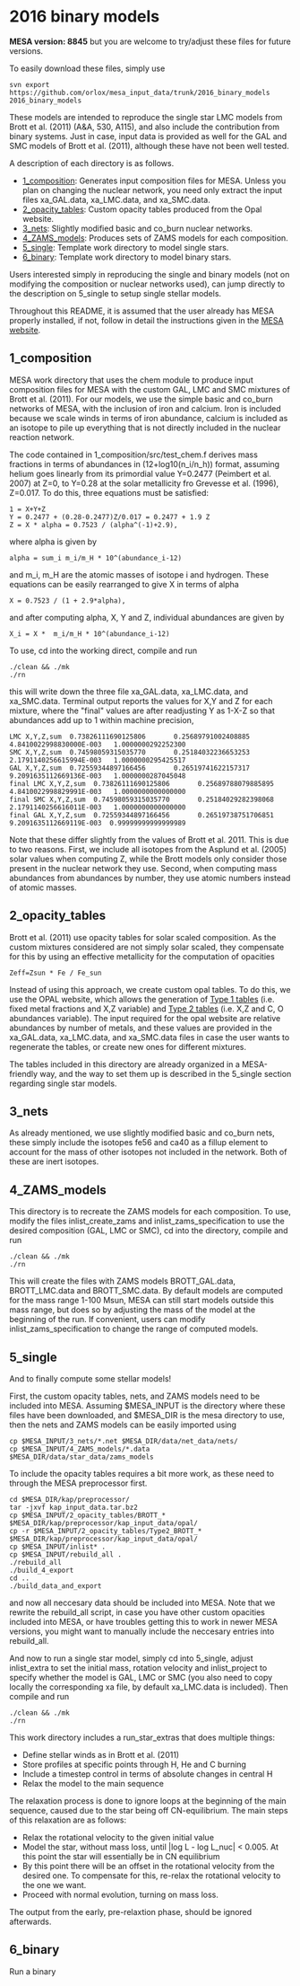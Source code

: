 # 2016 binary models

**MESA version: 8845**
but you are welcome to try/adjust these files for future versions.

To easily download these files, simply use
```
svn export https://github.com/orlox/mesa_input_data/trunk/2016_binary_models 2016_binary_models
```

These models are intended to reproduce the single star LMC models from Brott et al. (2011)
(A&A, 530, A115), and also include the contribution from binary systems. Just in case,
input data is provided as well for the GAL and SMC models of Brott et al. (2011), although
these have not been well tested.

A description of each directory is as follows.

- [1_composition](https://github.com/orlox/mesa_input_data/tree/master/2016_binary_models#1_composition): Generates input composition files for MESA. Unless you plan
on changing the nuclear network, you need only extract the input files
xa_GAL.data, xa_LMC.data, and xa_SMC.data.
- [2_opacity_tables](https://github.com/orlox/mesa_input_data/tree/master/2016_binary_models#2_opacity_tables): Custom opacity tables produced from the Opal website.
- [3_nets](https://github.com/orlox/mesa_input_data/tree/master/2016_binary_models#3_nets): Slightly modified basic and co_burn nuclear networks.
- [4_ZAMS_models](https://github.com/orlox/mesa_input_data/tree/master/2016_binary_models#4_zams_models): Produces sets of ZAMS models for each composition.
- [5_single](https://github.com/orlox/mesa_input_data/tree/master/2016_binary_models#5_single): Template work directory to model single stars.
- [6_binary](https://github.com/orlox/mesa_input_data/tree/master/2016_binary_models#6_binary): Template work directory to model binary stars.

Users interested simply in reproducing the single and binary models (not on modifying the
composition or nuclear networks used), can jump directly to the description on 5_single
to setup single stellar models.

Throughout this README, it is assumed that the user already has MESA properly installed,
if not, follow in detail the instructions given in the [MESA website](http://mesa.sourceforge.net/prereqs.html).

## 1_composition
MESA work directory that uses the chem module to produce input composition
files for MESA with the custom GAL, LMC and SMC mixtures of Brott et al. (2011).
For our models, we use the simple basic and co_burn networks of MESA, with the inclusion
of iron and calcium. Iron is included because we scale winds in terms of iron abundance,
calcium is included as an isotope to pile up everything that is not directly included
in the nuclear reaction network.

The code contained in 1_composition/src/test_chem.f derives mass fractions in terms of abundances in (12+log10(n_i/n_h)) format,
assuming helium goes linearly from its primordial value Y=0.2477 (Peimbert et al. 2007)
at Z=0, to Y=0.28 at the solar metallicity fro Grevesse et al. (1996), Z=0.017. To do this, three equations must be satisfied:
```
1 = X+Y+Z
Y = 0.2477 + (0.28-0.2477)Z/0.017 = 0.2477 + 1.9 Z
Z = X * alpha = 0.7523 / (alpha^(-1)+2.9),
```
where alpha is given by
```
alpha = sum_i m_i/m_H * 10^(abundance_i-12)
```
and m_i, m_H are the atomic masses of isotope i and hydrogen. These equations can
be easily rearranged to give X in terms of alpha
```
X = 0.7523 / (1 + 2.9*alpha),
```
and after computing alpha, X, Y and Z, individual abundances are given by
```
X_i = X *  m_i/m_H * 10^(abundance_i-12)
```

To use, cd into the working direct, compile and run

```
./clean && ./mk
./rn
```

this will write down the three file xa_GAL.data, xa_LMC.data, and xa_SMC.data. 
Terminal output reports the values for X,Y and Z for each mixture, where the 
"final" values are after readjusting Y as 1-X-Z so that abundances add up to 1
within machine precision,
```
LMC X,Y,Z,sum  0.73826111690125806       0.25689791002408885        4.8410022998830000E-003   1.0000000292252300     
SMC X,Y,Z,sum  0.74598059315035770       0.25184032236653253        2.1791140256615994E-003   1.0000000295425517     
GAL X,Y,Z,sum  0.72559344897166456       0.26519741622157317        9.2091635112669136E-003   1.0000000287045048     
final LMC X,Y,Z,sum  0.73826111690125806       0.25689788079885895        4.8410022998829991E-003   1.0000000000000000     
final SMC X,Y,Z,sum  0.74598059315035770       0.25184029282398068        2.1791140256616011E-003   1.0000000000000000     
final GAL X,Y,Z,sum  0.72559344897166456       0.26519738751706851        9.2091635112669119E-003  0.99999999999999989
```
Note that these differ slightly from the values of Brott et al. 2011. This is due to two reasons.
First, we include all isotopes from the Asplund et al. (2005) solar values when computing Z, while
the Brott models only consider those present in the nuclear network they use. Second, when computing
mass abundances from abundances by number, they use atomic numbers instead of atomic masses.

## 2_opacity_tables
Brott et al. (2011) use opacity tables for solar scaled composition. As the custom mixtures
considered are not simply solar scaled, they compensate for this by using an effective metallicity
for the computation of opacities
```
Zeff=Zsun * Fe / Fe_sun
```
Instead of using this approach, we create custom opal tables. To do this, we use the OPAL website,
which allows the generation of [Type 1 tables](http://opalopacity.llnl.gov/type1inp.html) (i.e. fixed
metal fractions and X,Z variable) and
[Type 2 tables](http://opalopacity.llnl.gov/type2inp.html) (i.e. X,Z and C, O abundances variable).
The input required for the opal website are relative abundances by number of metals, and these values are
provided in the xa_GAL.data, xa_LMC.data, and xa_SMC.data files in case the user wants to regenerate the tables,
or create new ones for different mixtures.

The tables included in this directory are already organized in a MESA-friendly way, and the
way to set them up is described in the 5_single section regarding single star models.

## 3_nets
As already mentioned, we use slightly modified basic and co_burn nets, these simply include the
isotopes fe56 and ca40 as a fillup element to account for the mass of other isotopes not included
in the network. Both of these are inert isotopes. 

## 4_ZAMS_models
This directory is to recreate the ZAMS models for each composition. To use, modify the files
inlist_create_zams and inlist_zams_specification to use the desired composition (GAL, LMC or SMC),
cd into the directory, compile and run
```
./clean && ./mk
./rn
```
This will create the files with ZAMS models BROTT_GAL.data, BROTT_LMC.data and BROTT_SMC.data.
By default models are computed for the mass range 1-100 Msun, MESA can still start models outside
this mass range, but does so by adjusting the mass of the model at the beginning of the run. If
convenient, users can modify inlist_zams_specification to change the range of computed models.

## 5_single
And to finally compute some stellar models!

First, the custom opacity tables, nets, and ZAMS models need to be included into MESA.
Assuming $MESA_INPUT is the directory where these files have been downloaded, and
$MESA_DIR is the mesa directory to use, then the nets and ZAMS models can be easily imported
using
```
cp $MESA_INPUT/3_nets/*.net $MESA_DIR/data/net_data/nets/
cp $MESA_INPUT/4_ZAMS_models/*.data $MESA_DIR/data/star_data/zams_models
```
To include the opacity tables requires a bit more work, as these need to through the MESA
preprocessor first.
```
cd $MESA_DIR/kap/preprocessor/
tar -jxvf kap_input_data.tar.bz2
cp $MESA_INPUT/2_opacity_tables/BROTT_* $MESA_DIR/kap/preprocessor/kap_input_data/opal/
cp -r $MESA_INPUT/2_opacity_tables/Type2_BROTT_* $MESA_DIR/kap/preprocessor/kap_input_data/opal/
cp $MESA_INPUT/inlist* .
cp $MESA_INPUT/rebuild_all .
./rebuild_all
./build_4_export
cd ..
./build_data_and_export
```
and now all neccesary data should be included into MESA. Note that we rewrite the rebuild_all script,
in case you have other custom opacities included into MESA, or have troubles getting this to work
in newer MESA versions, you might want to manually include the neccesary entries into rebuild_all.

And now to run a single star model, simply cd into 5_single, adjust inlist_extra to set
the initial mass, rotation velocity and inlist_project to specify
whether the model is GAL, LMC or SMC (you also need to copy locally the corresponding xa file,
by default xa_LMC.data is included). Then compile and run
```
./clean && ./mk
./rn
```
This work directory includes a run_star_extras that does multiple things:
- Define stellar winds as in Brott et al. (2011)
- Store profiles at specific points through H, He and C burning
- Include a timestep control in terms of absolute changes in central H
- Relax the model to the main sequence

The relaxation process is done to ignore loops at the beginning of the main sequence, caused due to the star being
off CN-equilibrium. The main steps of this relaxation are as follows:
- Relax the rotational velocity to the given initial value
- Model the star, without mass loss, until |log L - log L_nuc| < 0.005. At this point the star will essentially be
in CN equilibrium
- By this point there will be an offset in the rotational velocity from the desired one. To compensate for this,
re-relax the rotational velocity to the one we want.
- Proceed with normal evolution, turning on mass loss.

The output from the early, pre-relaxtion phase, should be ignored afterwards.

## 6_binary
Run a binary
